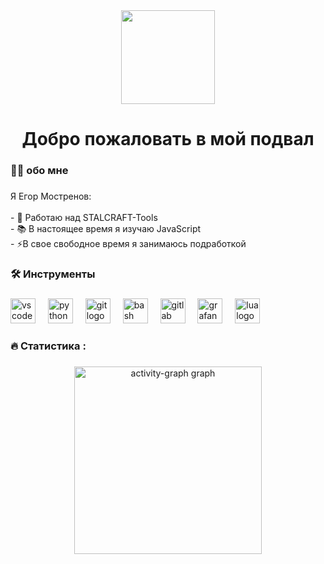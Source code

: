 <div align="center">
  <img height="150" src="https://i.ibb.co/48HSDPT/rounded-in-photoretrica-1.png"  />
</div>

###

<h1 align="center">Добро пожаловать в мой подвал</h1>

###

<h3 align="left">👩‍💻  обо мне</h3>

###

<p align="left">Я Егор Мостренов:<br><br>- 🔭 Работаю над STALCRAFT-Tools<br>- 📚 В настоящее время я изучаю JavaScript<br>- ⚡В свое свободное время я занимаюсь подработкой</p>

###

<h3 align="left">🛠 Инструменты</h3>

###

<div align="left">
  <img src="https://skillicons.dev/icons?i=vscode" height="40" alt="vscode logo"  />
  <img width="12" />
  <img src="https://skillicons.dev/icons?i=py" height="40" alt="python logo"  />
  <img width="12" />
  <img src="https://skillicons.dev/icons?i=git" height="40" alt="git logo"  />
  <img width="12" />
  <img src="https://skillicons.dev/icons?i=bash" height="40" alt="bash logo"  />
  <img width="12" />
  <img src="https://skillicons.dev/icons?i=gitlab" height="40" alt="gitlab logo"  />
  <img width="12" />
  <img src="https://skillicons.dev/icons?i=grafana" height="40" alt="grafana logo"  />
  <img width="12" />
  <img src="https://skillicons.dev/icons?i=lua" height="40" alt="lua logo"  />
</div>

###

<h3 align="left">🔥   Статистика :</h3>

###

<div align="center">
  <img src="https://github-readme-activity-graph.vercel.app/graph?username=Vu4eke&radius=16&theme=github-dark&area=true&order=5&hide_border=true&hide_title=false&custom_title=%D0%90%D0%BA%D1%82%D0%B8%D0%B2%D0%BD%D0%BE%D1%81%D1%82%D1%8C%20Zenisky" height="300" alt="activity-graph graph"  />
</div>

###

